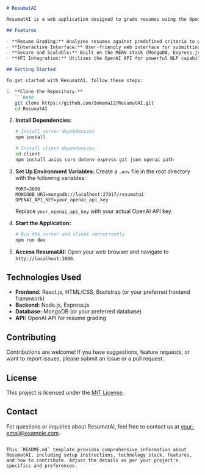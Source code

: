 
```markdown
# ResumatAI

ResumatAI is a web application designed to grade resumes using the OpenAI API. It provides users with insights and feedback on resume quality based on advanced natural language processing (NLP) techniques.

## Features

- **Resume Grading:** Analyzes resumes against predefined criteria to provide grades and feedback.
- **Interactive Interface:** User-friendly web interface for submitting resumes and viewing grades.
- **Secure and Scalable:** Built on the MERN stack (MongoDB, Express.js, React.js, Node.js) for security and scalability.
- **API Integration:** Utilizes the OpenAI API for powerful NLP capabilities in resume evaluation.

## Getting Started

To get started with ResumatAI, follow these steps:

1. **Clone the Repository:**
   ```bash
   git clone https://github.com/Somama12/ResumatAI.git
   cd ResumatAI
   ```

2. **Install Dependencies:**
   ```bash
   # Install server dependencies
   npm install 
   
   # Install client dependencies
   cd client
   npm install axios cors dotenv express git json openai path 
   ```

3. **Set Up Environment Variables:**
   Create a `.env` file in the root directory with the following variables:
   ```
   PORT=3000
   MONGODB_URI=mongodb://localhost:27017/resumatai
   OPENAI_API_KEY=your_openai_api_key
   ```

   Replace `your_openai_api_key` with your actual OpenAI API key.

4. **Start the Application:**
   ```bash
   # Run the server and client concurrently
   npm run dev
   ```

5. **Access ResumatAI:**
   Open your web browser and navigate to `http://localhost:3000`.

## Technologies Used

- **Frontend:** React.js, HTML/CSS, Bootstrap (or your preferred frontend framework)
- **Backend:** Node.js, Express.js
- **Database:** MongoDB (or your preferred database)
- **API:** OpenAI API for resume grading

## Contributing

Contributions are welcome! If you have suggestions, feature requests, or want to report issues, please submit an issue or a pull request.

## License

This project is licensed under the [MIT License](https://opensource.org/licenses/MIT).

## Contact

For questions or inquiries about ResumatAI, feel free to contact us at [your-email@example.com](mailto:your-email@example.com).
```

This `README.md` template provides comprehensive information about ResumatAI, including setup instructions, technology stack, features, and how to contribute. Adjust the details as per your project's specifics and preferences.
